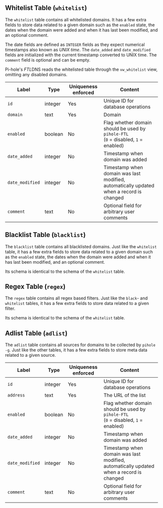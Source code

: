 ## Whitelist Table (`whitelist`)
The `whitelist` table contains all whitelisted domains. It has a few extra fields to store data related to a given domain such as the `enabled` state, the dates when the domain were added and when it has last been modified, and an optional comment.

The date fields are defined as `INTEGER` fields as they expect numerical timestamps also known as *UNIX time*. The `date_added` and `date_modified` fields are initialized with the current timestamp converted to UNIX time. The  `comment` field is optional and can be empty.

Pi-hole's *FTL*DNS reads the whitelisted table through the `vw_whitelist` view, omitting any disabled domains.

Label | Type | Uniqueness enforced | Content
----- | ---- | ------------------- | --------
`id` | integer | Yes | Unique ID for database operations
`domain` | text | Yes | Domain
`enabled` | boolean | No | Flag whether domain should be used by `pihole-FTL`<br>(`0` = disabled, `1` = enabled)
`date_added` | integer | No | Timestamp when domain was added
`date_modified` | integer | No | Timestamp when domain was last modified, automatically updated when a record is changed
`comment` | text | No | Optional field for arbitrary user comments

## Blacklist Table (`blacklist`)
The `blacklist` table contains all blacklisted domains. Just like the `whitelist` table, it has a few extra fields to store data related to a given domain such as the `enabled` state, the dates when the domain were added and when it has last been modified, and an optional comment.

Its schema is identical to the schema of the `whitelist` table.

## Regex Table (`regex`)
The `regex` table contains all regex based filters. Just like the `black`- and `whitelist` tables, it has a few extra fields to store data related to a given filter.

Its schema is identical to the schema of the `whitelist` table.

## Adlist Table (`adlist`)
The `adlist` table contains all sources for domains to be collected by `pihole -g`. Just like the other tables, it has a few extra fields to store meta data related to a given source.

Label | Type | Uniqueness enforced | Content
----- | ---- | ------------------- | --------
`id` | integer | Yes | Unique ID for database operations
`address` | text | Yes | The URL of the list
`enabled` | boolean | No | Flag whether domain should be used by `pihole-FTL`<br>(`0` = disabled, `1` = enabled)
`date_added` | integer | No | Timestamp when domain was added
`date_modified` | integer | No | Timestamp when domain was last modified, automatically updated when a record is changed
`comment` | text | No | Optional field for arbitrary user comments
